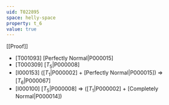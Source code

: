 ```yaml
---
uid: T022895
space: helly-space
property: t_6
value: true
---
```

[[Proof]]

* [T001093] [Perfectly Normal|P000015]
* [T000309] [$T_5$|P000008]
* [I000153] ([$T_1$|P000002] + [Perfectly Normal|P000015]) => [$T_6$|P000067]
* [I000100] [$T_5$|P000008] => ([$T_1$|P000002] + [Completely Normal|P000014])


